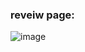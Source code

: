 ### reveiw page:
![image](https://github.com/user-attachments/assets/458d4a54-969d-4af8-8f99-273cb9ef1353)
